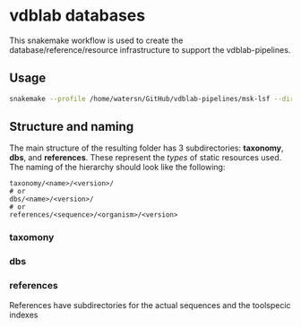 # vdblab databases
This snakemake workflow is used to create the database/reference/resource infrastructure to support the vdblab-pipelines.


## Usage
```sh
snakemake --profile /home/watersn/GitHub/vdblab-pipelines/msk-lsf --directory /path/to/new/resources/
```


## Structure and naming
The main structure of the resulting folder has 3 subdirectories: **taxonomy**, **dbs**, and **references**.  These represent the *types* of static resources used. The naming of the hierarchy should look like the following:


```
taxonomy/<name>/<version>/
# or
dbs/<name>/<version>/
# or
references/<sequence>/<organism>/<version>
```

### taxomony
### dbs
### references
References have subdirectories for the actual sequences and the toolspecic indexes
